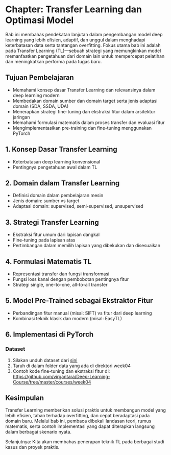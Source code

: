 # Chapter: Transfer Learning dan Optimasi Model

Bab ini membahas pendekatan lanjutan dalam pengembangan model deep learning yang lebih efisien, adaptif, dan unggul dalam menghadapi keterbatasan data serta tantangan overfitting. Fokus utama bab ini adalah pada Transfer Learning (TL)—sebuah strategi yang memungkinkan model memanfaatkan pengetahuan dari domain lain untuk mempercepat pelatihan dan meningkatkan performa pada tugas baru.

## Tujuan Pembelajaran

- Memahami konsep dasar Transfer Learning dan relevansinya dalam deep learning modern
- Membedakan domain sumber dan domain target serta jenis adaptasi domain (SDA, SSDA, UDA)
- Menerapkan strategi fine-tuning dan ekstraksi fitur dalam arsitektur jaringan
- Memahami formulasi matematis dalam proses transfer dan evaluasi fitur
- Mengimplementasikan pre-training dan fine-tuning menggunakan PyTorch


## 1. Konsep Dasar Transfer Learning
- Keterbatasan deep learning konvensional
- Pentingnya pengetahuan awal dalam TL

## 2. Domain dalam Transfer Learning
- Definisi domain dalam pembelajaran mesin
- Jenis domain: sumber vs target
- Adaptasi domain: supervised, semi-supervised, unsupervised

## 3. Strategi Transfer Learning
- Ekstraksi fitur umum dari lapisan dangkal
- Fine-tuning pada lapisan atas
- Pertimbangan dalam memilih lapisan yang dibekukan dan disesuaikan

## 4. Formulasi Matematis TL
- Representasi transfer dan fungsi transformasi
- Fungsi loss kanal dengan pembobotan pentingnya fitur
- Strategi single, one-to-one, all-to-all transfer

## 5. Model Pre-Trained sebagai Ekstraktor Fitur
- Perbandingan fitur manual (misal: SIFT) vs fitur dari deep learning
- Kombinasi teknik klasik dan modern (misal: EasyTL)

## 6. Implementasi di PyTorch
### Dataset
1. Silakan unduh dataset dari [sini](https://drive.google.com/file/d/1C9VNnnQb9petAcc0AoiTV_F_Pc8oqXfI/view?usp=drive_link)
1. Taruh di dalam folder data yang ada di direktori week04
1. Contoh kode fine-tuning dan ekstraksi fitur di: https://github.com/virgantara/Deep-Learning-Course/tree/master/courses/week04



## Kesimpulan

Transfer Learning memberikan solusi praktis untuk membangun model yang lebih efisien, tahan terhadap overfitting, dan cepat beradaptasi pada domain baru. Melalui bab ini, pembaca dibekali landasan teori, rumus matematis, serta contoh implementasi yang dapat diterapkan langsung dalam berbagai skenario nyata.

Selanjutnya: Kita akan membahas penerapan teknik TL pada berbagai studi kasus dan proyek praktis.

